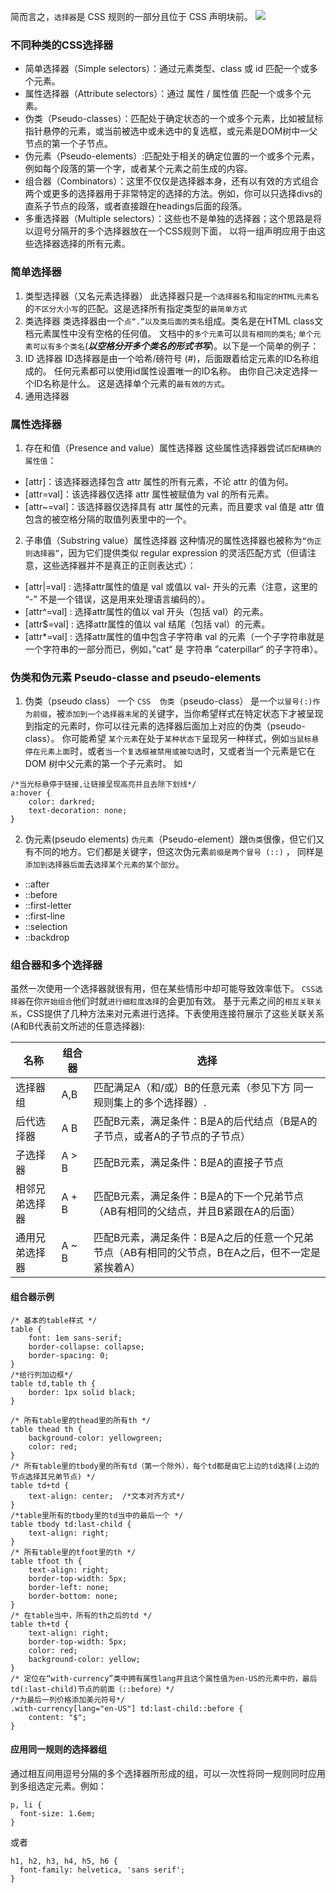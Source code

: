 简而言之，`选择器`是 CSS 规则的一部分且位于 CSS 声明块前。
![](http://pt2sht59w.bkt.clouddn.com/blog_imgs/css_syntax_ruleset.png.png)
### 不同种类的CSS选择器
- 简单选择器（Simple selectors）：通过元素类型、class 或 id 匹配一个或多个元素。
- 属性选择器（Attribute selectors）：通过 属性 / 属性值 匹配一个或多个元素。
- 伪类（Pseudo-classes）：匹配处于确定状态的一个或多个元素，比如被鼠标指针悬停的元素，或当前被选中或未选中的复选框，或元素是DOM树中一父节点的第一个子节点。
- 伪元素（Pseudo-elements）:匹配处于相关的确定位置的一个或多个元素，例如每个段落的第一个字，或者某个元素之前生成的内容。 
- 组合器（Combinators）：这里不仅仅是选择器本身，还有以有效的方式组合两个或更多的选择器用于非常特定的选择的方法。例如，你可以只选择divs的直系子节点的段落，或者直接跟在headings后面的段落。
- 多重选择器（Multiple selectors）：这些也不是单独的选择器；这个思路是将以逗号分隔开的多个选择器放在一个CSS规则下面， 以将一组声明应用于由这些选择器选择的所有元素。

### 简单选择器
1. 类型选择器（又名元素选择器）
此选择器只是`一个选择器名`和`指定的HTML元素名`的`不区分大小写`的匹配。这是选择所有指定类型的`最简单方式`
2. 类选择器
类选择器由一个`点“.”以及类后面的类名`组成。类名是在HTML class文档元素属性中没有空格的任何值。
文档中的`多个元素`可以`具有相同的类名`;
`单个元素可以有多个类名`(***以空格分开多个类名的形式书写***)。以下是一个简单的例子：
3. ID 选择器
ID选择器是由一个哈希/磅符号 (#)，后面跟着给定元素的ID名称组成的。 任何元素都可以使用id属性设置唯一的ID名称。 由你自己决定选择一个ID名称是什么。 这是选择单个元素的`最有效的方式`。
4. 通用选择器

### 属性选择器
1. 存在和值（Presence and value）属性选择器
这些属性选择器尝试`匹配精确的属性值`：
- [attr]：该选择器选择包含 attr 属性的所有元素，不论 attr 的值为何。
- [attr=val]：该选择器仅选择 attr 属性被赋值为 val 的所有元素。
- [attr~=val]：该选择器仅选择具有 attr 属性的元素，而且要求 val 值是 attr 值包含的被空格分隔的取值列表里中的一个。
2. 子串值（Substring value）属性选择器
这种情况的属性选择器也被称为`“伪正则选择器”`，因为它们提供类似 regular expression 的灵活匹配方式（但请注意，这些选择器并不是真正的正则表达式）：
- [attr|=val] : 选择attr属性的值是 val 或值以 val- 开头的元素（注意，这里的 “-” 不是一个错误，这是用来处理语言编码的）。
- [attr^=val] : 选择attr属性的值以 val 开头（包括 val）的元素。
- [attr$=val] : 选择attr属性的值以 val 结尾（包括 val）的元素。
- [attr*=val] : 选择attr属性的值中包含子字符串 val 的元素（一个子字符串就是一个字符串的一部分而已，例如，”cat“ 是 字符串 ”caterpillar“ 的子字符串）。

### 伪类和伪元素 Pseudo-classe and pseudo-elements
1. 伪类（pseudo class）
一个 `CSS  伪类`（pseudo-class） 是一个`以冒号(:)作为前缀`，被`添加到一个选择器末尾`的关键字，当你希望样式在特定状态下才被呈现到指定的元素时，你可以往元素的选择器后面加上对应的伪类（pseudo-class）。
你可能希望 `某个元素`在处于`某种状态下`呈现另一种样式，例如`当鼠标悬停在元素上面`时，或者`当一个复选框被禁用或被勾选`时，又或者当一个元素是它在 DOM 树中父元素的第一个子元素时。
如
```
/*当光标悬停于链接,让链接呈现高亮并且去除下划线*/
a:hover {
    color: darkred;
    text-decoration: none;
}
```
2. 伪元素(pseudo elements)
`伪元素`（Pseudo-element）跟`伪类`很像，但它们又有不同的地方。它们都是关键字，但这次伪元素`前缀是两个冒号 (::)` ， 同样是`添加到选择器后面`去`选择某个元素的某个部分`。
- ::after
- ::before
- ::first-letter
- ::first-line
- ::selection
- ::backdrop

### 组合器和多个选择器
虽然一次使用一个选择器就很有用，但在某些情形中却可能导致效率低下。
`CSS选择器`在你`开始组合`他们时就`进行细粒度选择`的会更加有效。
基于元素之间的`相互关联关系`，CSS提供了几种方法来对元素进行选择。下表使用连接符展示了这些关联关系(A和B代表前文所述的任意选择器):

名称|组合器|选择
---|---|---
选择器组|A,B|匹配满足A（和/或）B的任意元素（参见下方 同一规则集上的多个选择器）.
后代选择器|A B|匹配B元素，满足条件：B是A的后代结点（B是A的子节点，或者A的子节点的子节点）
子选择器|A > B|匹配B元素，满足条件：B是A的直接子节点
相邻兄弟选择器|A + B|匹配B元素，满足条件：B是A的下一个兄弟节点（AB有相同的父结点，并且B紧跟在A的后面）
通用兄弟选择器|A ~ B|匹配B元素，满足条件：B是A之后的任意一个兄弟节点（AB有相同的父节点，B在A之后，但不一定是紧挨着A）     

#### 组合器示例
```
/* 基本的table样式 */
table {
    font: 1em sans-serif;
    border-collapse: collapse;
    border-spacing: 0;
}
/*给行列加边框*/
table td,table th {
    border: 1px solid black;
}

/* 所有table里的thead里的所有th */
table thead th {
    background-color: yellowgreen;
    color: red;
}
/* 所有table里的tbody里的所有td（第一个除外），每个td都是由它上边的td选择(上边的节点选择其兄弟节点) */
table td+td {
    text-align: center;  /*文本对齐方式*/
}
/*table里所有的tbody里的td当中的最后一个 */
table tbody td:last-child {
    text-align: right;
}   
/* 所有table里的tfoot里的th */
table tfoot th {
    text-align: right;
    border-top-width: 5px;
    border-left: none;
    border-bottom: none;
}
/* 在table当中，所有的th之后的td */
table th+td {
    text-align: right;
    border-top-width: 5px;
    color: red;
    background-color: yellow;
}
/* 定位在“with-currency”类中拥有属性lang并且这个属性值为en-US的元素中的，最后td(:last-child)节点的前面（::before）*/
/*为最后一列价格添加美元符号*/
.with-currency[lang="en-US"] td:last-child::before {
    content: "$";
}
```

#### 应用同一规则的选择器组
通过相互间用逗号分隔的多个选择器所形成的组，可以一次性将同一规则同时应用到多组选定元素。例如：
```
p, li {
  font-size: 1.6em;
}
```
或者
```
h1, h2, h3, h4, h5, h6 {
  font-family: helvetica, 'sans serif';
}
```
